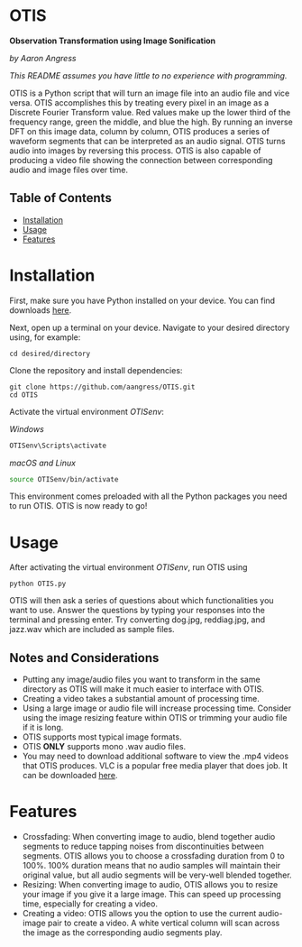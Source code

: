# OTIS
**Observation Transformation using Image Sonification**

*by Aaron Angress*

*This README assumes you have little to no experience with programming.*

OTIS is a Python script that will turn an image file into an audio file and vice versa. OTIS accomplishes this by treating every pixel in an image as a Discrete Fourier Transform value. Red values make up the lower third of the frequency range, green the middle, and blue the high. By running an inverse DFT on this image data, column by column, OTIS produces a series of waveform segments that can be interpreted as an audio signal. OTIS turns audio into images by reversing this process. OTIS is also capable of producing a video file showing the connection between corresponding audio and image files over time.

## Table of Contents
- [Installation](#Installation)
- [Usage](#Usage)
- [Features](#Features)

# Installation

First, make sure you have Python installed on your device. You can find downloads [here](https://www.python.org/downloads/). 

Next, open up a terminal on your device. Navigate to your desired directory using, for example:
```
cd desired/directory
```

Clone the repository and install dependencies:
```
git clone https://github.com/aangress/OTIS.git
cd OTIS
```

Activate the virtual environment *OTISenv*:

*Windows*
```cmd
OTISenv\Scripts\activate
```

*macOS and Linux*
```bash
source OTISenv/bin/activate
```
This environment comes preloaded with all the Python packages you need to run OTIS. OTIS is now ready to go!

# Usage

After activating the virtual environment *OTISenv*, run OTIS using
```
python OTIS.py
```
OTIS will then ask a series of questions about which functionalities you want to use. Answer the questions by typing your responses into the terminal and pressing enter. Try converting dog.jpg, reddiag.jpg, and jazz.wav which are included as sample files.

## Notes and Considerations
* Putting any image/audio files you want to transform in the same directory as OTIS will make it much easier to interface with OTIS.
* Creating a video takes a substantial amount of processing time.
* Using a large image or audio file will increase processing time. Consider using the image resizing feature within OTIS or trimming your audio file if it is long.
* OTIS supports most typical image formats.
* OTIS **ONLY** supports mono .wav audio files.
* You may need to download additional software to view the .mp4 videos that OTIS produces. VLC is a popular free media player that does job. It can be downloaded [here](https://www.videolan.org/vlc/).

# Features
* Crossfading: When converting image to audio, blend together audio segments to reduce tapping noises from discontinuities between segments. OTIS allows you to choose a crossfading duration from 0 to 100%. 100% duration means that no audio samples will maintain their original value, but all audio segments will be very-well blended together.
* Resizing: When converting image to audio, OTIS allows you to resize your image if you give it a large image. This can speed up processing time, especially for creating a video.
* Creating a video: OTIS allows you the option to use the current audio-image pair to create a video. A white vertical column will scan across the image as the corresponding audio segments play.

